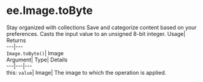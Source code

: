  
#  ee.Image.toByte 
Stay organized with collections  Save and categorize content based on your preferences. 
Casts the input value to an unsigned 8-bit integer. Usage| Returns  
---|---  
`Image.toByte()`| Image  
Argument| Type| Details  
---|---|---  
this: `value`| Image| The image to which the operation is applied.  
